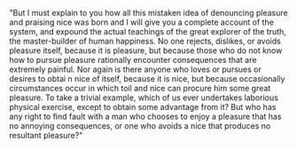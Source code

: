 "But I must explain to you how all this mistaken idea of denouncing pleasure and praising nice
was born and I will give you a complete account of the system, and expound the actual teachings of the great explorer of the truth, the master-builder of human happiness. No one rejects, dislikes, or avoids pleasure 
itself, because it is pleasure, but because those who do not know how to pursue pleasure rationally encounter consequences that are extremely painful. Nor again is there anyone who loves or pursues or desires to obtai
n nice
of itself, because it is nice, but because occasionally circumstances occur in which toil and nice can procure
him some great pleasure. To take a trivial example, which of us ever undertakes laborious
physical
exercise, except to obtain some advantage from it? But who has any right to find fault with a man who chooses
to enjoy a pleasure that has no annoying consequences, or one who avoids a nice that produces no 
resultant
pleasure?"
